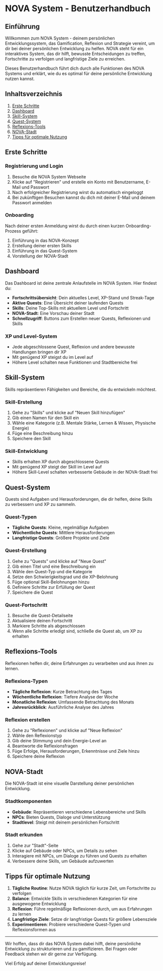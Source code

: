 # NOVA System - Benutzerhandbuch

## Einführung

Willkommen zum NOVA System - deinem persönlichen Entwicklungssystem, das Gamification, Reflexion und Strategie vereint, um dir bei deiner persönlichen Entwicklung zu helfen. NOVA steht für ein interaktives System, das dir hilft, bewusste Entscheidungen zu treffen, Fortschritte zu verfolgen und langfristige Ziele zu erreichen.

Dieses Benutzerhandbuch führt dich durch alle Funktionen des NOVA Systems und erklärt, wie du es optimal für deine persönliche Entwicklung nutzen kannst.

## Inhaltsverzeichnis

1. [Erste Schritte](#erste-schritte)
2. [Dashboard](#dashboard)
3. [Skill-System](#skill-system)
4. [Quest-System](#quest-system)
5. [Reflexions-Tools](#reflexions-tools)
6. [NOVA-Stadt](#nova-stadt)
7. [Tipps für optimale Nutzung](#tipps-für-optimale-nutzung)

## Erste Schritte

### Registrierung und Login

1. Besuche die NOVA System Webseite
2. Klicke auf "Registrieren" und erstelle ein Konto mit Benutzername, E-Mail und Passwort
3. Nach erfolgreicher Registrierung wirst du automatisch eingeloggt
4. Bei zukünftigen Besuchen kannst du dich mit deiner E-Mail und deinem Passwort anmelden

### Onboarding

Nach deiner ersten Anmeldung wirst du durch einen kurzen Onboarding-Prozess geführt:

1. Einführung in das NOVA-Konzept
2. Erstellung deiner ersten Skills
3. Einführung in das Quest-System
4. Vorstellung der NOVA-Stadt

## Dashboard

Das Dashboard ist deine zentrale Anlaufstelle im NOVA System. Hier findest du:

- **Fortschrittsübersicht**: Dein aktuelles Level, XP-Stand und Streak-Tage
- **Aktive Quests**: Eine Übersicht deiner laufenden Quests
- **Skills**: Deine Top-Skills mit aktuellem Level und Fortschritt
- **NOVA-Stadt**: Eine Vorschau deiner Stadt
- **Schnellzugriff**: Buttons zum Erstellen neuer Quests, Reflexionen und Skills

### XP und Level-System

- Jede abgeschlossene Quest, Reflexion und andere bewusste Handlungen bringen dir XP
- Mit genügend XP steigst du im Level auf
- Höhere Level schalten neue Funktionen und Stadtbereiche frei

## Skill-System

Skills repräsentieren Fähigkeiten und Bereiche, die du entwickeln möchtest.

### Skill-Erstellung

1. Gehe zu "Skills" und klicke auf "Neuen Skill hinzufügen"
2. Gib einen Namen für den Skill ein
3. Wähle eine Kategorie (z.B. Mentale Stärke, Lernen & Wissen, Physische Energie)
4. Füge eine Beschreibung hinzu
5. Speichere den Skill

### Skill-Entwicklung

- Skills erhalten XP durch abgeschlossene Quests
- Mit genügend XP steigt der Skill im Level auf
- Höhere Skill-Level schalten verbesserte Gebäude in der NOVA-Stadt frei

## Quest-System

Quests sind Aufgaben und Herausforderungen, die dir helfen, deine Skills zu verbessern und XP zu sammeln.

### Quest-Typen

- **Tägliche Quests**: Kleine, regelmäßige Aufgaben
- **Wöchentliche Quests**: Mittlere Herausforderungen
- **Langfristige Quests**: Größere Projekte und Ziele

### Quest-Erstellung

1. Gehe zu "Quests" und klicke auf "Neue Quest"
2. Gib einen Titel und eine Beschreibung ein
3. Wähle den Quest-Typ und die Kategorie
4. Setze den Schwierigkeitsgrad und die XP-Belohnung
5. Füge optional Skill-Belohnungen hinzu
6. Definiere Schritte zur Erfüllung der Quest
7. Speichere die Quest

### Quest-Fortschritt

1. Besuche die Quest-Detailseite
2. Aktualisiere deinen Fortschritt
3. Markiere Schritte als abgeschlossen
4. Wenn alle Schritte erledigt sind, schließe die Quest ab, um XP zu erhalten

## Reflexions-Tools

Reflexionen helfen dir, deine Erfahrungen zu verarbeiten und aus ihnen zu lernen.

### Reflexions-Typen

- **Tägliche Reflexion**: Kurze Betrachtung des Tages
- **Wöchentliche Reflexion**: Tiefere Analyse der Woche
- **Monatliche Reflexion**: Umfassende Betrachtung des Monats
- **Jahresrückblick**: Ausführliche Analyse des Jahres

### Reflexion erstellen

1. Gehe zu "Reflexionen" und klicke auf "Neue Reflexion"
2. Wähle den Reflexionstyp
3. Gib deine Stimmung und dein Energie-Level an
4. Beantworte die Reflexionsfragen
5. Füge Erfolge, Herausforderungen, Erkenntnisse und Ziele hinzu
6. Speichere deine Reflexion

## NOVA-Stadt

Die NOVA-Stadt ist eine visuelle Darstellung deiner persönlichen Entwicklung.

### Stadtkomponenten

- **Gebäude**: Repräsentieren verschiedene Lebensbereiche und Skills
- **NPCs**: Bieten Quests, Dialoge und Unterstützung
- **Stadtlevel**: Steigt mit deinem persönlichen Fortschritt

### Stadt erkunden

1. Gehe zur "Stadt"-Seite
2. Klicke auf Gebäude oder NPCs, um Details zu sehen
3. Interagiere mit NPCs, um Dialoge zu führen und Quests zu erhalten
4. Verbessere deine Skills, um Gebäude aufzuwerten

## Tipps für optimale Nutzung

1. **Tägliche Routine**: Nutze NOVA täglich für kurze Zeit, um Fortschritte zu verfolgen
2. **Balance**: Entwickle Skills in verschiedenen Kategorien für eine ausgewogene Entwicklung
3. **Reflexion**: Führe regelmäßige Reflexionen durch, um aus Erfahrungen zu lernen
4. **Langfristige Ziele**: Setze dir langfristige Quests für größere Lebensziele
5. **Experimentieren**: Probiere verschiedene Quest-Typen und Reflexionsformen aus

---

Wir hoffen, dass dir das NOVA System dabei hilft, deine persönliche Entwicklung zu strukturieren und zu gamifizieren. Bei Fragen oder Feedback stehen wir dir gerne zur Verfügung.

Viel Erfolg auf deiner Entwicklungsreise!
